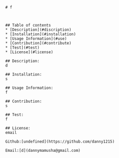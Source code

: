 
    # f
    
  
  
    ## Table of contents
    * [Description](#discription)
    * [Installation](#installation)
    * [Usage Information](#use)
    * [Contribution](#contribute)
    * [Test](#test)
    * [License](#license)
    
    ## Description:
    d
  
    ## Installation:
    s
  
    ## Usage Information:
    f
  
    ## Contribution:
    s
    
    ## Test:
    f
  
    ## License:
    email
  
    Github:[undefined](https://github.com/danny1215)
  
    Email:[d](dannymamusha@gmail.com)
  